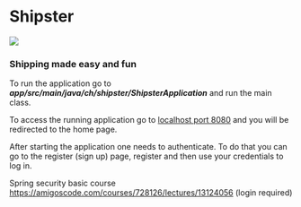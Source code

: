 # Shipster

![](https://gitlab.fhnw.ch/daniel.gergely/shipster/-/blob/master/app/src/main/resources/static/assets/img/shipster_yellow_transparent.svg)

### Shipping made easy and fun

To run the application go to ***app/src/main/java/ch/shipster/ShipsterApplication*** and run the main class.

To access the running application go to [localhost port 8080](http//:localhost:8080) and you will be redirected to the home page.

After starting the application one needs to authenticate. To do that you can go to the register (sign up) page, register and
then use your credentials to log in.


Spring security basic course https://amigoscode.com/courses/728126/lectures/13124056 (login required)
